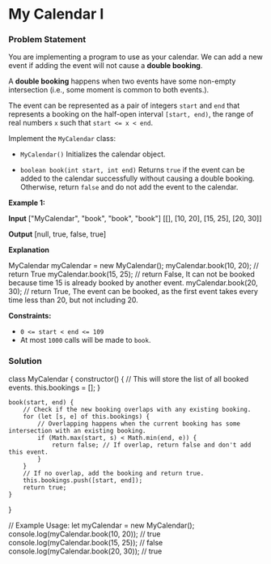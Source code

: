# My Calendar I

### Problem Statement

You are implementing a program to use as your calendar. We can add a new event if adding the event will not cause a **double booking**.

A **double booking** happens when two events have some non-empty intersection (i.e., some moment is common to both events.).

The event can be represented as a pair of integers `start` and `end` that represents a booking on the half-open interval `[start, end)`, the range of real numbers `x` such that `start <= x < end`.

Implement the `MyCalendar` class:

- `MyCalendar()` Initializes the calendar object.

- `boolean book(int start, int end)` Returns `true` if the event can be added to the calendar successfully without causing a double booking. Otherwise, return `false` and do not add the event to the calendar.
 
**Example 1:**

**Input**
["MyCalendar", "book", "book", "book"]
[[], [10, 20], [15, 25], [20, 30]]

**Output**
[null, true, false, true]

**Explanation**

MyCalendar myCalendar = new MyCalendar();
myCalendar.book(10, 20); // return True
myCalendar.book(15, 25); // return False, It can not be booked because time 15 is already booked by another event.
myCalendar.book(20, 30); // return True, The event can be booked, as the first event takes every time less than 20, but not including 20.
 
**Constraints:**

- `0 <= start < end <= 109`
- At most `1000` calls will be made to `book`.

### Solution 

<!-- Solution in Javascript -->
class MyCalendar {
    constructor() {
        // This will store the list of all booked events.
        this.bookings = [];
    }

    book(start, end) {
        // Check if the new booking overlaps with any existing booking.
        for (let [s, e] of this.bookings) {
            // Overlapping happens when the current booking has some intersection with an existing booking.
            if (Math.max(start, s) < Math.min(end, e)) {
                return false; // If overlap, return false and don't add this event.
            }
        }
        // If no overlap, add the booking and return true.
        this.bookings.push([start, end]);
        return true;
    }
}

// Example Usage:
let myCalendar = new MyCalendar();
console.log(myCalendar.book(10, 20)); // true
console.log(myCalendar.book(15, 25)); // false
console.log(myCalendar.book(20, 30)); // true
